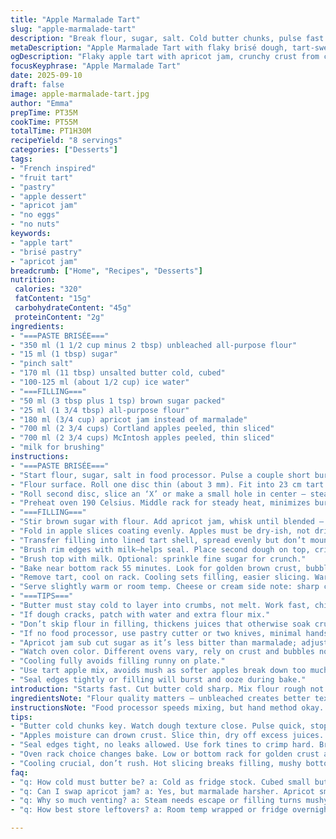```yaml
---
title: "Apple Marmalade Tart"
slug: "apple-marmalade-tart"
description: "Break flour, sugar, salt. Cold butter chunks, pulse fast. Water, just enough, to gather dough. Chill two discs. Roll thin, line 23cm pan. Slit second disc center, fridge 30 min. Mix brown sugar, a bit less flour. Swap marmalade for apricot jam, tangier twist. Dense Cortland and tart McIntosh, peeled slices, fold into jam mix. Layer filling, seal edges tight, fork marks tell it’s sealed. Brush with milk, bakes at 190C for 55 min — bubbly edges, golden crust crackle. Cool a bit, smell of baked fruit and caramel notes fills kitchen. Skip eggs, no nuts, straightforward technique but watch butter temp, no melting! Treat dough lightly, don’t overwork or tough crust."
metaDescription: "Apple Marmalade Tart with flaky brisé dough, tart-sweet apples, and apricot jam. Cold butter, chilled dough, vented top for golden crust and bubbling filling."
ogDescription: "Flaky apple tart with apricot jam, crunchy crust from cold butter. Vent top, bake till bubbly edges crackle. Tart-sweet apples combine, no nuts, no eggs."
focusKeyphrase: "Apple Marmalade Tart"
date: 2025-09-10
draft: false
image: apple-marmalade-tart.jpg
author: "Emma"
prepTime: PT35M
cookTime: PT55M
totalTime: PT1H30M
recipeYield: "8 servings"
categories: ["Desserts"]
tags:
- "French inspired"
- "fruit tart"
- "pastry"
- "apple dessert"
- "apricot jam"
- "no eggs"
- "no nuts"
keywords:
- "apple tart"
- "brisé pastry"
- "apricot jam"
breadcrumb: ["Home", "Recipes", "Desserts"]
nutrition: 
 calories: "320"
 fatContent: "15g"
 carbohydrateContent: "45g"
 proteinContent: "2g"
ingredients:
- "===PASTE BRISÉE==="
- "350 ml (1 1/2 cup minus 2 tbsp) unbleached all-purpose flour"
- "15 ml (1 tbsp) sugar"
- "pinch salt"
- "170 ml (11 tbsp) unsalted butter cold, cubed"
- "100-125 ml (about 1/2 cup) ice water"
- "===FILLING==="
- "50 ml (3 tbsp plus 1 tsp) brown sugar packed"
- "25 ml (1 3/4 tbsp) all-purpose flour"
- "180 ml (3/4 cup) apricot jam instead of marmalade"
- "700 ml (2 3/4 cups) Cortland apples peeled, thin sliced"
- "700 ml (2 3/4 cups) McIntosh apples peeled, thin sliced"
- "milk for brushing"
instructions:
- "===PASTE BRISÉE==="
- "Start flour, sugar, salt in food processor. Pulse a couple short bursts. Add butter, quick pulses till pea-size chunks remain. Watch carefully; don’t over-mix or butter melts. Pour ice water gradually, pulse until dough barely holds. Press dough with hands to form two flat discs. Wrap, chill at least 30 minutes; crucial for flaky crust."
- "Flour surface. Roll one disc thin (about 3 mm). Fit into 23 cm tart pan smooth down sides gently. Patch any cracks fast."
- "Roll second disc, slice an ‘X’ or make a small hole in center — steam vent. Refrigerate 30 min minimum keeps shape."
- "Preheat oven 190 Celsius. Middle rack for steady heat, minimizes burning bottom."
- "===FILLING==="
- "Stir brown sugar with flour. Add apricot jam, whisk until blended — changed from marmalade for subtler tartness, less pectin."
- "Fold in apple slices coating evenly. Apples must be dry-ish, not dripping or soggy. If too wet, pat dry."
- "Transfer filling into lined tart shell, spread evenly but don’t mound up too high; wet heat cooks unevenly."
- "Brush rim edges with milk—helps seal. Place second dough on top, crimp edges firmly by finger or fork tines. Don’t skip sealing or juices leak everywhere."
- "Brush top with milk. Optional: sprinkle fine sugar for crunch."
- "Bake near bottom rack 55 minutes. Look for golden brown crust, bubbling filling peeking through vent. Crust shrinks from pan edge slightly."
- "Remove tart, cool on rack. Cooling sets filling, easier slicing. Warm but not hot ideal for flavors to settle. Avoid soggy bottom by cooling fully if possible."
- "Serve slightly warm or room temp. Cheese or cream side note: sharp cheese contrasts sweet fruit well if you like savory combos."
- "===TIPS==="
- "Butter must stay cold to layer into crumbs, not melt. Work fast, chill if needed."
- "If dough cracks, patch with water and extra flour mix."
- "Don’t skip flour in filling, thickens juices that otherwise soak crust soggy."
- "If no food processor, use pastry cutter or two knives, minimal hands-on mixing."
- "Apricot jam sub cut sugar as it’s less bitter than marmalade; adjust sweetness by eye on fruit ripeness."
- "Watch oven color. Different ovens vary, rely on crust and bubbles not clock alone."
- "Cooling fully avoids filling runny on plate."
- "Use tart apple mix, avoids mush as softer apples break down too much."
- "Seal edges tightly or filling will burst and ooze during bake."
introduction: "Starts fast. Cut butter cold sharp. Mix flour rough not fine. Water barely. Dough feels soft but not sticky. Chill solid. Roll careful or splits. Apple mix combines tart and sweet. Jam swap keeps sweetness subtle, no bitter marmalade rind chunks. Crust thickens, edges crisp in heat. Watch bubbles rise like boiling sugar spots through vent flap. Smell holiday goodness. Crisp crust finally cracks under finger pressure. Sweet, fruity juices mingle with flaky crumb. I’ve learned: patience, respect butter temp, watch apple types. Every oven different; eyes must guide not timer."
ingredientsNote: "Flour quality matters — unbleached creates better texture. Butter super cold, diced small. If butter melts or softens, chill dough longer. Water ice-cold, adding too much makes stiff dough, adding too little leaves dry bits. Jam choice alters final tart sweetness. Apricot jam mellows sharp apple flavor better here. Avoid watery apples. Cortland and McIntosh balance tartness with sweetness and soft cooking. Cassonade replaced by brown sugar fine grained — subtler caramel note. Milk for brushing, adds subtle crust shine and browning without eggs. No eggs here to keep it light and allergen-friendly. No nuts or eggs, simple pantry staples required."
instructionsNote: "Food processor speeds mixing, but hand method okay. Butter chunks must stay visible for flakiness, check frequently. Dough pulsing tricky — stops just before full cohesion or risk toughness. Chill solid few minutes, never skip. Roll dough on lightly floured surface, patch cracks quickly with water to avoid dry breaks. Venting top crust essential for releasing steam, prevents soggy layers. Mixing apples with jam-flour blend prevents floating or squishing down in bright juice puddles. Crimp edges tight; leaks cause sticky mess and loss of filling. Brush milk not water, milk promotes golden finish. Bake on lower rack; mid rack browns top too fast. Watch crust color, bubbling tells internal heat readiness. Cool tart before cutting for firm filling. Once cooled, flavors meld, texture changes from fragile to sliceable. Don’t rush. Simple, but finesse needed or crust ends doughy or burnt."
tips:
- "Butter cold chunks key. Watch dough texture close. Pulse quick, stop before smooth. Butter melts wreck flakiness. Chill dough firm; skipping means tough crust or shrunk shape. Roll on floured surface. Patch cracks fast with water-flour mix. Roll second disc thinner but keep shape intact for vent. Venting vents, no soggy top layers."
- "Apples moisture can drown crust. Slice thin, dry off excess juices. Fold into jam-flour mix that thickens and binds fruit. Apricot jam steadier than marmalade; less bitter, less pectin swelling. If jam watery, cut sugar or cook jam down beforehand. Filling consistency should not drip, keeps crust from soggy bottom."
- "Seal edges tight, no leaks allowed. Use fork tines to crimp hard. Brush rim and top with milk, not water, brown sugar optional for crunch. Proper sealing prevents runny mess all over oven. Brush top just before baking to get golden sheen without soggy spots."
- "Oven rack choice changes bake. Low or bottom rack for golden crust and bubbled filling. Middle rack risks browning too fast, leaving undercooked apple center. Baking time a guide only; watch for crust pulling away edges, bubbling vent, golden shimmer across top. Listen for soft crackles near end."
- "Cooling crucial, don’t rush. Hot slicing breaks filling, mushy bottom common without full cool down. Flavors meld as tart settles. Cut warm or room temp. Sharp cheese on side works if savory contrast wanted. Keep dough and tools cold during prep. Melted butter means scrap and redo."
faq:
- "q: How cold must butter be? a: Cold as fridge stock. Cubed small but not melting. Warm butter blends bad, no crumbs form. Chill dough if soft. Cold butter chunks give flaky layers not greasy paste."
- "q: Can I swap apricot jam? a: Yes, but marmalade harsher. Apricot smoother with less pectin so filling sets better. If marmalade used, reduce sugar a bit. Other fruit preserves possible but watch sweetness and moisture."
- "q: Why so much venting? a: Steam needs escape or filling turns mushy under crust. Vent also signals bake done; look for bubbling juice. No vent risks soggy top layers and cracked crust from pressure."
- "q: How best store leftovers? a: Room temp wrapped or fridge overnight. Cover loose or airtight container. Cold keeps filling firmer but chills crust slightly. Reheat gently to refresh crisp without drying."

---
```

